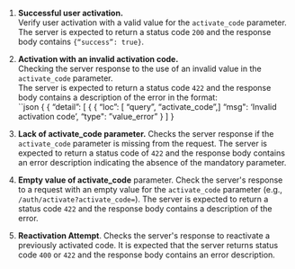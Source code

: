 1. **Successful user activation.**  
   Verify user activation with a valid value for the `activate_code` parameter.  
   The server is expected to return a status code `200` and the response body contains `{“success”: true}`.

2. **Activation with an invalid activation code.**  
   Checking the server response to the use of an invalid value in the `activate_code` parameter.  
   The server is expected to return a status code ``422`` and the response body contains a description of the error in the format:  
   ``json
   {
     { “detail”: [
       {
         { “loc”: [ “query”, “activate_code”,]
         “msg": ‘Invalid activation code’,
         “type": ”value_error”
       }
     ]
   }
3. **Lack of activate_code parameter.**
Checks the server response if the `activate_code` parameter is missing from the request.
The server is expected to return a status code of `422` and the response body contains an error description indicating the absence of the mandatory parameter.
4. **Empty value of activate_code** parameter.
Check the server's response to a request with an empty value for the `activate_code` parameter (e.g., `/auth/activate?activate_code=`).
The server is expected to return a status code `422` and the response body contains a description of the error.
5. **Reactivation Attempt**.
Checks the server's response to reactivate a previously activated code.
It is expected that the server returns status code `400` or `422` and the response body contains an error description.

